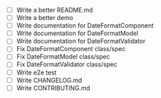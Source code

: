 - [ ] Write a better README.md
- [ ] Write a better demo
- [ ] Write documentation for DateFormatComponent
- [ ] Write documentation for DateFormatModel
- [ ] Write documentation for DateFormatValidator
- [ ] Fix DateFormatComponent class/spec
- [ ] Fix DateFormatModel class/spec
- [ ] Fix DateFormatValidator class/spec
- [ ] Write e2e test
- [ ] Write CHANGELOG.md
- [ ] Write CONTRIBUTING.md
